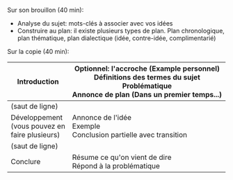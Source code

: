 Sur son brouillon (40 min):
- Analyse du sujet: mots-clés à associer avec vos idées
- Construire au plan: il existe plusieurs types de plan. Plan chronologique, plan thématique, plan dialectique (idée, contre-idée, complimentarié)

Sur la copie (40 min):

| Introduction                                         | Optionnel: l'accroche (Example personnel)<br>Définitions des termes du sujet<br>Problématique<br>Annonce de plan (Dans un premier temps...) |
| ---------------------------------------------------- | ------------------------------------------------------------------------------------------------------------------------------------------- |
| (saut de ligne)                                      |                                                                                                                                             |
| Développement<br>(vous pouvez en<br>faire plusieurs) | Annonce de l'idée<br>Exemple<br>Conclusion partielle avec transition                                                                        |
| (saut de ligne)                                      |                                                                                                                                             |
| Conclure                                             | Résume ce qu'on vient de dire<br>Répond à la problématique                                                                                  |
